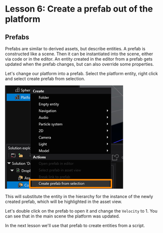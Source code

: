 # Lesson 6: Create a prefab out of the platform

## Prefabs
Prefabs are similar to derived assets, but describe entities. A prefab is constructed like a scene. Then it can be instantiated into the scene, either via code or in the editor. An entity created in the editor from a prefab gets updated when the prefab changes, but can also override some properties.

Let's change our platform into a prefab. Select the platform entity, right click and select create prefab from selection.

![Prefab from selection](img/06_from_selection.jpg)

This will substitute the entity in the hierarchy for the instance of the newly created prefab, which will be highlighted in the asset view.

Let's double click on the prefab to open it and change the `Velocity` to 1. You can see that in the main scene the platform was updated.

In the next lesson we'll use that prefab to create entities from a script.
